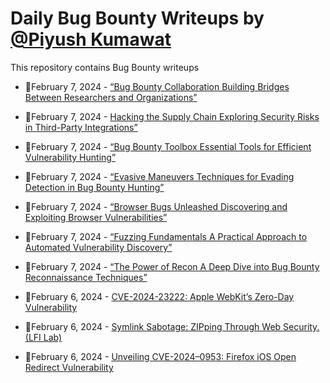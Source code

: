 # Daily Bug Bounty Writeups by [@Piyush Kumawat](https://twitter.com/piyush_supiy) 
This repository contains Bug Bounty writeups

<!-- BLOG-POST-LIST:START -->
 - 💯February 7, 2024 - [“Bug Bounty Collaboration Building Bridges Between Researchers and Organizations”](https://medium.com/@Land2Cyber/bug-bounty-collaboration-building-bridges-between-researchers-and-organizations-176bd4c20f70?source=rss------bug_bounty-5) 

 - 💯February 7, 2024 - [Hacking the Supply Chain Exploring Security Risks in Third-Party Integrations”](https://medium.com/@Land2Cyber/hacking-the-supply-chain-exploring-security-risks-in-third-party-integrations-52aed5869eb8?source=rss------bug_bounty-5) 

 - 💯February 7, 2024 - [“Bug Bounty Toolbox Essential Tools for Efficient Vulnerability Hunting”](https://medium.com/@Land2Cyber/bug-bounty-toolbox-essential-tools-for-efficient-vulnerability-hunting-f491ee442634?source=rss------bug_bounty-5) 

 - 💯February 7, 2024 - [“Evasive Maneuvers Techniques for Evading Detection in Bug Bounty Hunting”](https://medium.com/@Land2Cyber/evasive-maneuvers-techniques-for-evading-detection-in-bug-bounty-hunting-82b500d993da?source=rss------bug_bounty-5) 

 - 💯February 7, 2024 - [“Browser Bugs Unleashed Discovering and Exploiting Browser Vulnerabilities”](https://medium.com/@Land2Cyber/browser-bugs-unleashed-discovering-and-exploiting-browser-vulnerabilities-fd314c88288a?source=rss------bug_bounty-5) 

 - 💯February 7, 2024 - [“Fuzzing Fundamentals A Practical Approach to Automated Vulnerability Discovery”](https://medium.com/@Land2Cyber/fuzzing-fundamentals-a-practical-approach-to-automated-vulnerability-discovery-1262f8206c55?source=rss------bug_bounty-5) 

 - 💯February 7, 2024 - [“The Power of Recon A Deep Dive into Bug Bounty Reconnaissance Techniques”](https://medium.com/@Land2Cyber/the-power-of-recon-a-deep-dive-into-bug-bounty-reconnaissance-techniques-9bfea7a1d993?source=rss------bug_bounty-5) 

 - 💯February 6, 2024 - [CVE-2024-23222: Apple WebKit’s Zero-Day Vulnerability](https://medium.com/@elniak/cve-2024-23222-apple-webkits-zero-day-vulnerability-83109de9ddee?source=rss------bug_bounty-5) 

 - 💯February 6, 2024 - [Symlink Sabotage: ZIPping Through Web Security. &lpar;LFI Lab&rpar;](https://medium.com/@josh.beck2006/symlink-sabotage-zipping-through-web-security-lfi-lab-ca20e2d30c8d?source=rss------bug_bounty-5) 

 - 💯February 6, 2024 - [Unveiling CVE-2024–0953: Firefox iOS Open Redirect Vulnerability](https://lohigowda.medium.com/unveiling-cve-2024-0953-firefox-ios-open-redirect-vulnerability-57533efb4cf4?source=rss------bug_bounty-5) 
<!-- BLOG-POST-LIST:END -->
